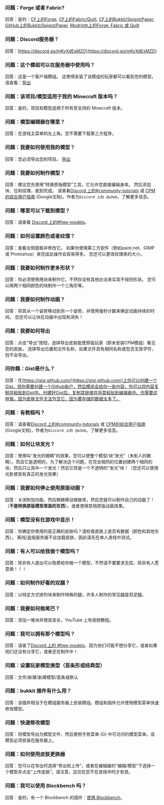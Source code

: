 ### 问题：Forge 或者 Fabric?
回答：是的：[CF上的Forge](https://www.curseforge.com/minecraft/mc-mods/custom-player-models), [CF上的Fabric/Quilt](https://www.curseforge.com/minecraft/mc-mods/custom-player-models-fabric), [CF上的Bukkit/Spigot/Paper](https://www.curseforge.com/minecraft/bukkit-plugins/custom-player-models-bukkit), [GitHub上的Bukkit/Spigot/Paper](https://github.com/tom5454/CustomPlayerModels/releases), [Modrinth上的Forge, Fabric 或 Quilt](https://modrinth.com/mod/custom-player-models)

### 问题：Discord服务器？
回答：[https://discord.gg/mKyXdEsMZD](https://discord.gg/mKyXdEsMZD)

### 问题：这个模组可以在服务器中使用吗？
回答：这是一个客户端模组。 这使得安装了该模组的玩家都可以看到您的模型。 请查看：[导出](https://github.com/tom5454/CustomPlayerModels/wiki/Exporting)

### 问题：该项目/模型适用于我的 Minecraft 版本吗？
回答：是的，项目和模型适用于所有受支持的 Minecraft 版本。

### 问题：模型编辑器在哪里？
回答：在游戏主菜单的左上角。您不需要下载第三方程序。

### 问题：我要如何使用我的模型？
回答：您必须导出您的项目。 [导出](https://github.com/tom5454/CustomPlayerModels/wiki/Exporting)

### 问题：我要如何制作模型？
回答：建议您先使用“转换原版模型”工具，它允许您直接编辑身体。 然后添加块、位和纹理，直到完成。
请查看[Discord 上的#community-tutorials](https://discord.com/channels/811508670205788211/844561618281168968) 或 [CPM的综合用户指南](https://docs.google.com/presentation/d/117GBWxtyNT6L3a69cENXz1Gjx-MplB1UC9l_uISn6oQ/edit?usp=sharing) (Google文档)，作者为`Discord 上的 @w3eb`，了解更多信息。

### 问题：哪里可以下载到模型？
回答：请查看 [Discord 上的#free-models](https://discord.com/channels/811508670205788211/811532237521551360)。

### 问题：如何设置颜色或者纹理？
回答：查看左侧面板并修改它。 如果你使用第三方软件（例如paint.net、GIMP 或 Photoshop）来完成此操作会容易得多。 您还可以更改纹理表的大小。

### 问题：我要如何制作更多形状？
回答：你必须使用用块来制作它，不然你没有其他办法来实现不规则形状。 您可以用两个相同颜色的块制作一个三角形等。

### 问题：我要如何制作动画？
回答：将其从一个姿势移动到另一个姿势，并使用毫秒计数来确定动画持续的时间。 您还可以让块在动画中出现和消失！

### 问题：我要如何导出
回答：点击"导出"按钮，选择导出皮肤能使原版玩家（即未安装CPM模组）看见您的皮肤。 选择导出位置和文件名称，如果文件具有相同名称或包含无效字符，则不会导出。

### 问你题：Gist是什么？
回答：在[https://gist.github.com/](https://gist.github.com/)上你可以创建一个Gist。但你需要创建一个Github账户，然后模组会给你一些内容，你可以将内容复制并粘贴到Gist中。创建好Gist后，复制其链接并将其粘贴到编辑器中。你需要这样做，因为皮肤文件无法包含它，因为要存储的数据太多了。

### 问题：有教程吗？
回答：请查看[Discord 上的#community-tutorials](https://discord.com/channels/811508670205788211/844561618281168968) 或 [CPM的综合用户指南](https://docs.google.com/presentation/d/117GBWxtyNT6L3a69cENXz1Gjx-MplB1UC9l_uISn6oQ/edit?usp=sharing) (Google文档)，作者为`Discord 上的 @w3eb`，了解更多信息。
 
### 问题：如何让块发光？
回答：使用叫“发光的眼睛”的效果，您可以使整个模型/块“发光”（末影人的眼睛）。而且它是透明的，为了解决这个问题，在完全相同的位置创建两个相同的块，然后只让其中一个发光！然后它将是一个不透明的“发光”块！（您还可以使用光影使其有真正的发光效果）

### 问题：我要如何停止使用原版动画？
回答：关闭附加功能，然后稍微移动根肢体，然后您就可以制作自己的动画了！（**不是转换原版模型里面的东西**）。或者使用禁用原版动画效果。

### 问题：模型没有在游戏中显示！
回答：你确定你使用的是正确的皮肤吗？请检查皮肤上是否有数据（颜色和其他东西）。
离线/盗版服务器不会加载皮肤，因此请先在单人游戏中测试。

### 问题：有人可以给我做个模型吗？
回答：除非有人提出可以免费给你做一个模型，不然请不要要求无偿，除非有人愿意做！！！

### 问题：如何制作好看的双腿？
回答：以特定方式排列块来制作特殊的腿，许多人制作的常见腿是双足腿。

### 问题：我要如何做尾巴？
回答：添加一堆块并使其变长，YouTube 上有视频教程。

### 问题：我可以拥有那个模型吗？
回答：请查了[Discord 上的 #free-models](https://discord.com/channels/811508670205788211/811532237521551360)，因为他们可能不想分享它，或者如果他们还没有分享它，或者还在制作中！

### 问题：设置玩家模型类型（苗条形或经典型）
回答：文件/新建/新建模型/苗条或默认

### 问题：bukkit 插件有什么用？
回答：该插件相当于在模组服务器上安装模组。模组和插件允许使用模型菜单快速修改模型。

### 问题：快速修改模型
回答：将模型导出为模型文件，然后使用手势菜单 (G) 中可访问的模型菜单。该模型必须安装在服务器上。

### 问题：如何使用皮肤更换器
回答：您可以在导出时选择“导出和上传”，或者在编辑器的“编辑/模型”下选择一个模型并点击“上传皮肤”。请注意，这仅在您不在游戏中时才有效。

### 问题：我可以使用 Blockbench 吗？
回答：是的，有一个 Blockbench 的插件：[使用 Blockbench](https://github.com/tom5454/CustomPlayerModels/tree/master/Blockbench)。